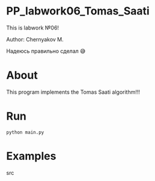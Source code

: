 # PP_labwork06_Tomas_Saati
This is labwork №06!

Author: Chernyakov M.

Надеюсь правильно сделал :sweat_smile:

# About

This program implements the Tomas Saati algorithm!!!

# Run

`python main.py`

# Examples

src